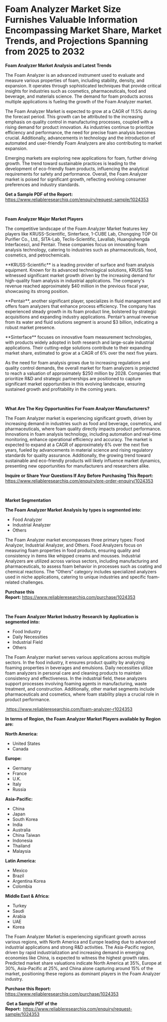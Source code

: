 <p><h1>Foam Analyzer Market Size Furnishes Valuable Information Encompassing Market Share, Market Trends, and Projections Spanning from 2025 to 2032</h1></p><p><strong>Foam Analyzer Market Analysis and Latest Trends</strong></p>
<p><p>The Foam Analyzer is an advanced instrument used to evaluate and measure various properties of foam, including stability, density, and expansion. It operates through sophisticated techniques that provide critical insights for industries such as cosmetics, pharmaceuticals, food and beverage, and materials science. The demand for foam products across multiple applications is fueling the growth of the Foam Analyzer market.</p><p>The Foam Analyzer Market is expected to grow at a CAGR of 11.5% during the forecast period. This growth can be attributed to the increasing emphasis on quality control in manufacturing processes, coupled with a rising demand for product innovation. As industries continue to prioritize efficiency and performance, the need for precise foam analysis becomes crucial. Additionally, advancements in technology and the introduction of automated and user-friendly Foam Analyzers are also contributing to market expansion. </p><p>Emerging markets are exploring new applications for foam, further driving growth. The trend toward sustainable practices is leading to the development of eco-friendly foam products, influencing the analytical requirements for safety and performance. Overall, the Foam Analyzer market is poised for significant growth, reflecting evolving consumer preferences and industry standards.</p></p>
<p><strong>Get a Sample PDF of the Report:&nbsp;</strong> <a href="https://www.reliableresearchiq.com/enquiry/request-sample/1024353?utm_campaign=1141&utm_medium=2&utm_source=Github&utm_content=ia&utm_term=16042025&utm_id=foam-analyzer">https://www.reliableresearchiq.com/enquiry/request-sample/1024353</a></p>
<p>&nbsp;</p>
<p><strong>Foam Analyzer Major Market Players</strong></p>
<p><p>The competitive landscape of the Foam Analyzer Market features key players like KRUSS-Scientific, Sinterface, 1-CUBE Lab, Chongqing TOP Oil Purifier Co., Ltd., SITA-Lab, Teclis-Scientific, Lavallab, Huanqiuhengda Interfacesci, and Pentair. These companies focus on innovating foam analysis technology, catering to industries such as pharmaceuticals, food, cosmetics, and petrochemicals.</p><p>**KRUSS-Scientific** is a leading provider of surface and foam analysis equipment. Known for its advanced technological solutions, KRUSS has witnessed significant market growth driven by the increasing demand for high-quality foam analysis in industrial applications. The company's revenue reached approximately $40 million in the previous fiscal year, showcasing its strong position.</p><p>**Pentair**, another significant player, specializes in fluid management and offers foam analyzers that enhance process efficiency. The company has experienced steady growth in its foam product line, bolstered by strategic acquisitions and expanding industry applications. Pentair’s annual revenue from its water and fluid solutions segment is around $3 billion, indicating a robust market presence.</p><p>**Sinterface** focuses on innovative foam measurement technologies, with products widely adopted in both research and large-scale industrial applications. Their cutting-edge solutions contribute to their expanding market share, estimated to grow at a CAGR of 6% over the next five years.</p><p>As the need for foam analysis grows due to increasing regulations and quality control demands, the overall market for foam analyzers is projected to reach a valuation of approximately $250 million by 2028. Companies that prioritize R&D and strategic partnerships are positioned to capture significant market opportunities in this evolving landscape, ensuring sustained growth and profitability in the coming years.</p></p>
<p>&nbsp;</p>
<p><strong>What Are The Key Opportunities For Foam Analyzer Manufacturers?</strong></p>
<p><p>The Foam Analyzer market is experiencing significant growth, driven by increasing demand in industries such as food and beverage, cosmetics, and pharmaceuticals, where foam quality directly impacts product performance. Innovations in foam analysis technology, including automation and real-time monitoring, enhance operational efficiency and accuracy. The market is expected to expand at a CAGR of approximately 6% over the next five years, fueled by advancements in material science and rising regulatory standards for quality assurance. Additionally, the growing trend toward sustainable and eco-friendly products will likely influence market dynamics, presenting new opportunities for manufacturers and researchers alike.</p></p>
<p><strong>Inquire or Share Your Questions If Any Before Purchasing This Report:</strong> <a href="https://www.reliableresearchiq.com/enquiry/pre-order-enquiry/1024353?utm_campaign=1141&utm_medium=2&utm_source=Github&utm_content=ia&utm_term=16042025&utm_id=foam-analyzer">https://www.reliableresearchiq.com/enquiry/pre-order-enquiry/1024353</a></p>
<p>&nbsp;</p>
<p><strong>Market Segmentation</strong></p>
<p><strong>The Foam Analyzer Market Analysis by types is segmented into:</strong></p>
<p><ul><li>Food Analyzer</li><li>Industrial Analyzer</li><li>Others</li></ul></p>
<p><p>The Foam Analyzer market encompasses three primary types: Food Analyzer, Industrial Analyzer, and Others. Food Analyzers focus on measuring foam properties in food products, ensuring quality and consistency in items like whipped creams and mousses. Industrial Analyzers are utilized across various sectors, including manufacturing and pharmaceuticals, to assess foam behavior in processes such as coating and chemical reactions. The “Others” category includes specialized analyzers used in niche applications, catering to unique industries and specific foam-related challenges.</p></p>
<p><strong>Purchase this Report:&nbsp;</strong><a href="https://www.reliableresearchiq.com/purchase/1024353?utm_campaign=1141&utm_medium=2&utm_source=Github&utm_content=ia&utm_term=16042025&utm_id=foam-analyzer">https://www.reliableresearchiq.com/purchase/1024353</a></p>
<p>&nbsp;</p>
<p><strong>The Foam Analyzer Market Industry Research by Application is segmented into:</strong></p>
<p><ul><li>Food Industry</li><li>Daily Necessities</li><li>Industrial Field</li><li>Others</li></ul></p>
<p><p>The Foam Analyzer market serves various applications across multiple sectors. In the food industry, it ensures product quality by analyzing foaming properties in beverages and emulsions. Daily necessities utilize foam analyzers in personal care and cleaning products to maintain consistency and effectiveness. In the industrial field, these analyzers support processes involving foaming agents in manufacturing, waste treatment, and construction. Additionally, other market segments include pharmaceuticals and cosmetics, where foam stability plays a crucial role in product performance.</p></p>
<p><a href="https://www.reliableresearchiq.com/foam-analyzer-r1024353?utm_campaign=1141&utm_medium=2&utm_source=Github&utm_content=ia&utm_term=16042025&utm_id=foam-analyzer">&nbsp;https://www.reliableresearchiq.com/foam-analyzer-r1024353</a></p>
<p><strong>In terms of Region, the Foam Analyzer Market Players available by Region are:</strong></p>
<p>
    <p> <strong> North America: </strong>
        <ul>
            <li>United States</li>
            <li>Canada</li>
        </ul>
        </p> 
    <p> <strong> Europe: </strong>
        <ul>
            <li>Germany</li>
            <li>France</li>
            <li>U.K.</li>
            <li>Italy</li>
            <li>Russia</li>
        </ul>
        </p> 
    <p> <strong> Asia-Pacific: </strong>
        <ul>
            <li>China</li>
            <li>Japan</li>
            <li>South Korea</li>
            <li>India</li>
            <li>Australia</li>
            <li>China Taiwan</li>
            <li>Indonesia</li>
            <li>Thailand</li>
            <li>Malaysia</li>
        </ul>
        </p> 
    <p> <strong> Latin America: </strong>
        <ul>
            <li>Mexico</li>
            <li>Brazil</li>
            <li>Argentina Korea</li>
            <li>Colombia</li>
        </ul>
        </p> 
    <p> <strong> Middle East & Africa: </strong>
        <ul>
            <li>Turkey</li>
            <li>Saudi</li>
            <li>Arabia</li>
            <li>UAE</li>
            <li>Korea</li>
        </ul>
    </p>
    </p>
<p><p>The Foam Analyzer Market is experiencing significant growth across various regions, with North America and Europe leading due to advanced industrial applications and strong R&D activities. The Asia-Pacific region, driven by rapid industrialization and increasing demand in emerging economies like China, is expected to witness the highest growth rates. Predicted market share valuations indicate North America at 35%, Europe at 30%, Asia-Pacific at 25%, and China alone capturing around 15% of the market, positioning these regions as dominant players in the Foam Analyzer industry.</p></p>
<p><strong>Purchase this Report: </strong><a href="https://www.reliableresearchiq.com/purchase/1024353?utm_campaign=1141&utm_medium=2&utm_source=Github&utm_content=ia&utm_term=16042025&utm_id=foam-analyzer">https://www.reliableresearchiq.com/purchase/1024353</a></p>
<p>&nbsp;<strong>Get a Sample PDF of the Report:&nbsp;&nbsp;</strong><a href="https://www.reliableresearchiq.com/enquiry/request-sample/1024353?utm_campaign=1141&utm_medium=2&utm_source=Github&utm_content=ia&utm_term=16042025&utm_id=foam-analyzer">https://www.reliableresearchiq.com/enquiry/request-sample/1024353</a></p>
<p><strong></strong></p>
<p><p></p><p></p><p></p></p>